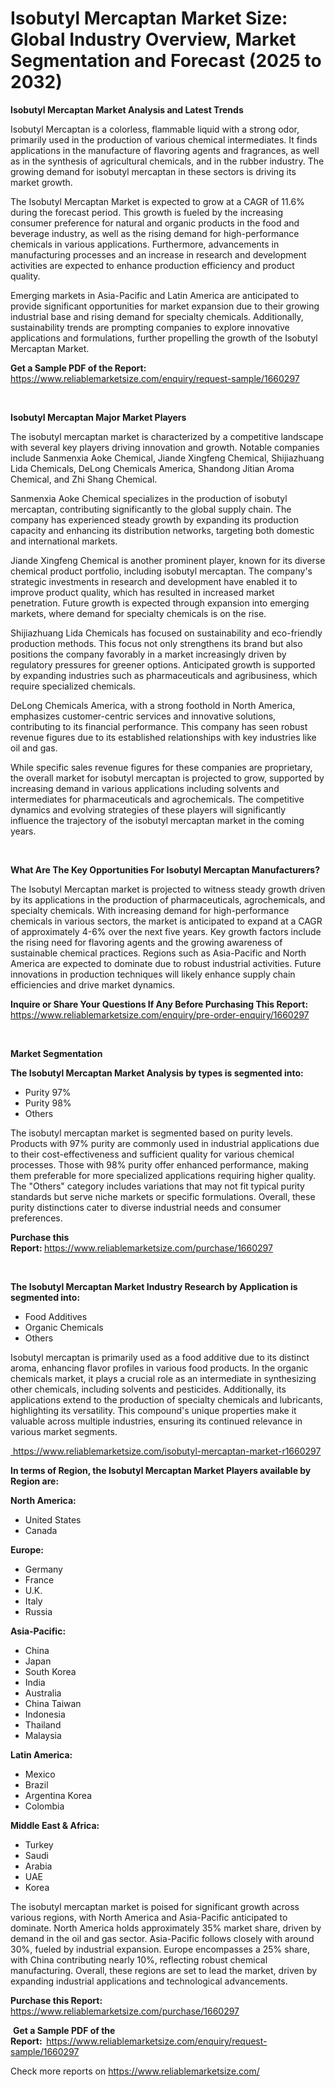 <p><h1>Isobutyl Mercaptan Market Size: Global Industry Overview, Market Segmentation and Forecast (2025 to 2032)</h1></p><p><strong>Isobutyl Mercaptan Market Analysis and Latest Trends</strong></p>
<p><p>Isobutyl Mercaptan is a colorless, flammable liquid with a strong odor, primarily used in the production of various chemical intermediates. It finds applications in the manufacture of flavoring agents and fragrances, as well as in the synthesis of agricultural chemicals, and in the rubber industry. The growing demand for isobutyl mercaptan in these sectors is driving its market growth.</p><p>The Isobutyl Mercaptan Market is expected to grow at a CAGR of 11.6% during the forecast period. This growth is fueled by the increasing consumer preference for natural and organic products in the food and beverage industry, as well as the rising demand for high-performance chemicals in various applications. Furthermore, advancements in manufacturing processes and an increase in research and development activities are expected to enhance production efficiency and product quality.</p><p>Emerging markets in Asia-Pacific and Latin America are anticipated to provide significant opportunities for market expansion due to their growing industrial base and rising demand for specialty chemicals. Additionally, sustainability trends are prompting companies to explore innovative applications and formulations, further propelling the growth of the Isobutyl Mercaptan Market.</p></p>
<p><strong>Get a Sample PDF of the Report:&nbsp;</strong> <a href="https://www.reliablemarketsize.com/enquiry/request-sample/1660297?utm_campaign=2944&utm_medium=2&utm_source=Github&utm_content=ia&utm_term=01042025&utm_id=isobutyl-mercaptan">https://www.reliablemarketsize.com/enquiry/request-sample/1660297</a></p>
<p>&nbsp;</p>
<p><strong>Isobutyl Mercaptan Major Market Players</strong></p>
<p><p>The isobutyl mercaptan market is characterized by a competitive landscape with several key players driving innovation and growth. Notable companies include Sanmenxia Aoke Chemical, Jiande Xingfeng Chemical, Shijiazhuang Lida Chemicals, DeLong Chemicals America, Shandong Jitian Aroma Chemical, and Zhi Shang Chemical.</p><p>Sanmenxia Aoke Chemical specializes in the production of isobutyl mercaptan, contributing significantly to the global supply chain. The company has experienced steady growth by expanding its production capacity and enhancing its distribution networks, targeting both domestic and international markets.</p><p>Jiande Xingfeng Chemical is another prominent player, known for its diverse chemical product portfolio, including isobutyl mercaptan. The company's strategic investments in research and development have enabled it to improve product quality, which has resulted in increased market penetration. Future growth is expected through expansion into emerging markets, where demand for specialty chemicals is on the rise.</p><p>Shijiazhuang Lida Chemicals has focused on sustainability and eco-friendly production methods. This focus not only strengthens its brand but also positions the company favorably in a market increasingly driven by regulatory pressures for greener options. Anticipated growth is supported by expanding industries such as pharmaceuticals and agribusiness, which require specialized chemicals.</p><p>DeLong Chemicals America, with a strong foothold in North America, emphasizes customer-centric services and innovative solutions, contributing to its financial performance. This company has seen robust revenue figures due to its established relationships with key industries like oil and gas.</p><p>While specific sales revenue figures for these companies are proprietary, the overall market for isobutyl mercaptan is projected to grow, supported by increasing demand in various applications including solvents and intermediates for pharmaceuticals and agrochemicals. The competitive dynamics and evolving strategies of these players will significantly influence the trajectory of the isobutyl mercaptan market in the coming years.</p></p>
<p>&nbsp;</p>
<p><strong>What Are The Key Opportunities For Isobutyl Mercaptan Manufacturers?</strong></p>
<p><p>The Isobutyl Mercaptan market is projected to witness steady growth driven by its applications in the production of pharmaceuticals, agrochemicals, and specialty chemicals. With increasing demand for high-performance chemicals in various sectors, the market is anticipated to expand at a CAGR of approximately 4-6% over the next five years. Key growth factors include the rising need for flavoring agents and the growing awareness of sustainable chemical practices. Regions such as Asia-Pacific and North America are expected to dominate due to robust industrial activities. Future innovations in production techniques will likely enhance supply chain efficiencies and drive market dynamics.</p></p>
<p><strong>Inquire or Share Your Questions If Any Before Purchasing This Report:</strong> <a href="https://www.reliablemarketsize.com/enquiry/pre-order-enquiry/1660297?utm_campaign=2944&utm_medium=2&utm_source=Github&utm_content=ia&utm_term=01042025&utm_id=isobutyl-mercaptan">https://www.reliablemarketsize.com/enquiry/pre-order-enquiry/1660297</a></p>
<p>&nbsp;</p>
<p><strong>Market Segmentation</strong></p>
<p><strong>The Isobutyl Mercaptan Market Analysis by types is segmented into:</strong></p>
<p><ul><li>Purity 97%</li><li>Purity 98%</li><li>Others</li></ul></p>
<p><p>The isobutyl mercaptan market is segmented based on purity levels. Products with 97% purity are commonly used in industrial applications due to their cost-effectiveness and sufficient quality for various chemical processes. Those with 98% purity offer enhanced performance, making them preferable for more specialized applications requiring higher quality. The "Others" category includes variations that may not fit typical purity standards but serve niche markets or specific formulations. Overall, these purity distinctions cater to diverse industrial needs and consumer preferences.</p></p>
<p><strong>Purchase this Report:&nbsp;</strong><a href="https://www.reliablemarketsize.com/purchase/1660297?utm_campaign=2944&utm_medium=2&utm_source=Github&utm_content=ia&utm_term=01042025&utm_id=isobutyl-mercaptan">https://www.reliablemarketsize.com/purchase/1660297</a></p>
<p>&nbsp;</p>
<p><strong>The Isobutyl Mercaptan Market Industry Research by Application is segmented into:</strong></p>
<p><ul><li>Food Additives</li><li>Organic Chemicals</li><li>Others</li></ul></p>
<p><p>Isobutyl mercaptan is primarily used as a food additive due to its distinct aroma, enhancing flavor profiles in various food products. In the organic chemicals market, it plays a crucial role as an intermediate in synthesizing other chemicals, including solvents and pesticides. Additionally, its applications extend to the production of specialty chemicals and lubricants, highlighting its versatility. This compound's unique properties make it valuable across multiple industries, ensuring its continued relevance in various market segments.</p></p>
<p><a href="https://www.reliablemarketsize.com/isobutyl-mercaptan-market-r1660297?utm_campaign=2944&utm_medium=2&utm_source=Github&utm_content=ia&utm_term=01042025&utm_id=isobutyl-mercaptan">&nbsp;https://www.reliablemarketsize.com/isobutyl-mercaptan-market-r1660297</a></p>
<p><strong>In terms of Region, the Isobutyl Mercaptan Market Players available by Region are:</strong></p>
<p>
    <p> <strong> North America: </strong>
        <ul>
            <li>United States</li>
            <li>Canada</li>
        </ul>
        </p> 
    <p> <strong> Europe: </strong>
        <ul>
            <li>Germany</li>
            <li>France</li>
            <li>U.K.</li>
            <li>Italy</li>
            <li>Russia</li>
        </ul>
        </p> 
    <p> <strong> Asia-Pacific: </strong>
        <ul>
            <li>China</li>
            <li>Japan</li>
            <li>South Korea</li>
            <li>India</li>
            <li>Australia</li>
            <li>China Taiwan</li>
            <li>Indonesia</li>
            <li>Thailand</li>
            <li>Malaysia</li>
        </ul>
        </p> 
    <p> <strong> Latin America: </strong>
        <ul>
            <li>Mexico</li>
            <li>Brazil</li>
            <li>Argentina Korea</li>
            <li>Colombia</li>
        </ul>
        </p> 
    <p> <strong> Middle East & Africa: </strong>
        <ul>
            <li>Turkey</li>
            <li>Saudi</li>
            <li>Arabia</li>
            <li>UAE</li>
            <li>Korea</li>
        </ul>
    </p>
    </p>
<p><p>The isobutyl mercaptan market is poised for significant growth across various regions, with North America and Asia-Pacific anticipated to dominate. North America holds approximately 35% market share, driven by demand in the oil and gas sector. Asia-Pacific follows closely with around 30%, fueled by industrial expansion. Europe encompasses a 25% share, with China contributing nearly 10%, reflecting robust chemical manufacturing. Overall, these regions are set to lead the market, driven by expanding industrial applications and technological advancements.</p></p>
<p><strong>Purchase this Report: </strong><a href="https://www.reliablemarketsize.com/purchase/1660297?utm_campaign=2944&utm_medium=2&utm_source=Github&utm_content=ia&utm_term=01042025&utm_id=isobutyl-mercaptan">https://www.reliablemarketsize.com/purchase/1660297</a></p>
<p>&nbsp;<strong>Get a Sample PDF of the Report:&nbsp;&nbsp;</strong><a href="https://www.reliablemarketsize.com/enquiry/request-sample/1660297?utm_campaign=2944&utm_medium=2&utm_source=Github&utm_content=ia&utm_term=01042025&utm_id=isobutyl-mercaptan">https://www.reliablemarketsize.com/enquiry/request-sample/1660297</a></p>
<p><strong></strong></p>
<p>Check more reports on <a href="https://www.reliablemarketsize.com/?utm_campaign=2944&utm_medium=2&utm_source=Github&utm_content=ia&utm_term=01042025&utm_id=isobutyl-mercaptan">https://www.reliablemarketsize.com/</a></p>
